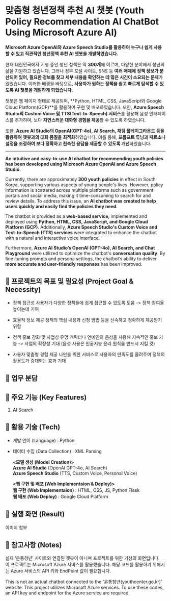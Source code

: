 # 맞춤형 청년정책 추천 AI 챗봇  (Youth Policy Recommendation AI ChatBot Using Microsoft Azure AI)

**Microsoft Azure OpenAI와 Azure Speech Studio를 활용하여 누구나 쉽게 사용할 수 있고 직관적인 청년정책 추천 AI 챗봇을 개발하였습니다.**

현재 대한민국에서 시행 중인 청년 정책은 약 **300개**에 이르며, 다양한 분야에서 청년의 삶을 지원하고 있습니다. 그러나 정부 포털 사이트, SNS 등 **여러 매체에 정책 정보가 분산되어 있어, 필요한 정보를 찾고 세부 내용을 확인하는 데 많은 시간이 소요되는 문제**가 있었습니다. 이러한 배경을 바탕으로, **사용자가 원하는 정책을 쉽고 빠르게 탐색할 수 있도록 AI 챗봇을 개발하게 되었습니다.**

챗봇은 웹 페이지 형태로 제공되며, **Python, HTML, CSS, JavaScript와 Google Cloud Platform(GCP)**을 활용하여 구현 및 배포하였습니다. 또한, **Azure Speech Studio의 Custom Voice 및 TTS(Text-to-Speech) 서비스**를 활용해 음성 인터페이스를 추가하여, 보다 **자연스러운 대화형 경험을 제공**할 수 있도록 하였습니다.

또한, **Azure AI Studio의 OpenAI(GPT-4o), AI Search, 채팅 플레이그라운드 등을 활용하여 챗봇과의 대화 품질을 최적화**하였습니다. 이를 통해, **프롬프트 튜닝과 페르소나 설정을 조정하여 보다 정확하고 친숙한 응답을 제공할 수 있도록 개선**하였습니다.    


----



**An intuitive and easy-to-use AI chatbot for recommending youth policies has been developed using Microsoft Azure OpenAI and Azure Speech Studio.**  

Currently, there are approximately **300 youth policies** in effect in South Korea, supporting various aspects of young people's lives. However, policy information is scattered across multiple platforms such as government portals and social media, making it time-consuming to search for and review details. To address this issue, an **AI chatbot was created to help users quickly and easily find the policies they need.**  

The chatbot is provided as a **web-based service**, implemented and deployed using **Python, HTML, CSS, JavaScript, and Google Cloud Platform (GCP)**. Additionally, **Azure Speech Studio's Custom Voice and Text-to-Speech (TTS) services** were integrated to enhance the chatbot with a natural and interactive voice interface.     

Furthermore, **Azure AI Studio’s OpenAI (GPT-4o), AI Search, and Chat Playground** were utilized to optimize the chatbot's **conversation quality**. By fine-tuning prompts and persona settings, the chatbot’s ability to deliver **more accurate and user-friendly responses** has been improved.




## :pushpin: 프로젝트의 목표 및 필요성 (Project Goal & Necessity)
* 정책 접근성
사용자가 다양한 정책들에 쉽게 접근할 수 있도록 도움 -> 정책 참여율 높이는데 기여

* 효율적 정보 제공 
정책의 핵심 내용과 신청 방법 등을 신속하고 정확하게 제공받기 위함

* 정책 홍보 강화 및 사업성
유명 캐틱터나 연예인의 음성을 사용해 지속적인 홍보 가능 -> 사업의 확장성 기대
(음성 사용은 인공지능 윤리 원칙을 반드시 지킬 것)

* 사용자 맞춤형 경험 제공
나만을 위한 서비스로 사용자의 만족도를 올려주며 정책의 활용도가 증대되는 효과 기대


## :pushpin: 업무 분담 


## :pushpin: 주요 기능 (Key Features)
1. AI Search 








## :pushpin: 활용 기술 (Tech)
* 개발 언어 (Language) : Python  
* 데이터 수집 (Data Collection) : XML Parsing  

  **<모델 생성 (Model Creation)>**    
  **Azure AI Studio** (OpenAI GPT-4o, AI Search)   
  **Azure Speech Studio** (TTS, Custom Voice, Personal Voice)   

  **<웹 구현 및 배포 (Web Implementaion & Deploy)>**  
  **웹 구현 (Web Implementaion)** : HTML, CSS, JS, Python Flask  
  **웹 배포 (Web Deploy)** : Google Cloud Platform  


## :pushpin: 실행 화면 (Result)
이미지 첨부

## :pushpin: 참고사항 (Notes)
  실제 ‘온통청년’ 사이트와 연결된 챗봇이 아니며 프로젝트를 위한 가상의 화면입니다.   
  이 프로젝트는 Microsoft Azure 서비스를 활용했습니다. 해당 코드를 활용하기 위해서는 Azure 서비스의 API 키와 EndPoint 값이 필요합니다.  
  
  This is not an actual chatbot connected to the '온통청년(youthcenter.go.kr)' website.
  This project utilizes Microsoft Azure services. To use these codes, an API key and endpoint for the Azure service are required.
